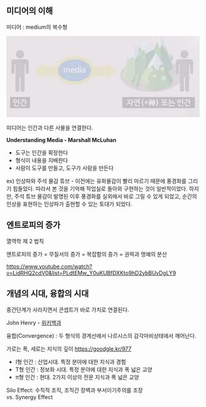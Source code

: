## 미디어의 이해

미디어 : medium의 복수형

![week1_1.png](images/week1_1.png)

미디어는 인간과 다른 사물을 연결한다.

**Understanding Media - Marshall McLuhan**
- 도구는 인간을 확장한다
- 형식이 내용을 지배한다
- 사람이 도구를 만들고, 도구가 사람을 만든다

ex) 인상파와 주석 물감 튜브 - 이전에는 유화물감이 빨리 마르기 때문에 풍경화를 그리기 힘들었다. 따라서 본 것을 기억해 작업실로 돌아와 구현하는 것이 일반적이었다. 하지만, 주석 튜브 물감이 발명된 이후 풍경화를 실외에서 바로 그릴 수 있게 되었고, 순간의 인상을 표현하는 인상파가 출현할 수 있는 토대가 되었다.

## 엔트로피의 증가

열역학 제 2 법칙

엔트로피의 증가 = 무질서의 증가 = 복잡함의 증가 = 권력과 명예의 분산

https://www.youtube.com/watch?v=LidRHQ2cdV0&list=PLdtEMw_Y0uKUBfDXKto9hD2ybBUvDgLY9

## 개념의 시대, 융합의 시대

중간단계가 사라지면서 콘셉트가 바로 가치로 연결된다.

John Henry - [위키백과](https://en.wikipedia.org/wiki/John_Henry_%28folklore%29)

융합(Convergence) : 두 형식의 경계선에서 나르시스의 감각마비상태에서 깨어난다.

가로는 폭, 세로는 지식의 깊이 https://goodgle.kr/977
- I형 인간 : 산업시대. 특정 분야에 대한 지식과 경험
- T형 인간 : 정보화 시대. 특정 분야에 대한 지식과 폭 넓은 교양
- π형 인간 : 현대. 2가지 이상의 전문 지식과 폭 넓은 교양

Silo Effect: 수직적 조직, 조직간 장벽과 부서이기주의를 조장    
vs. Synergy Effect
